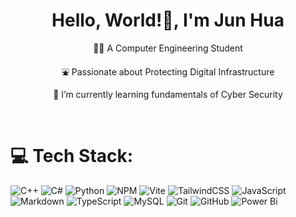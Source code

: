 <h1 align="center"> Hello, World!👋, I'm Jun Hua
</h1>
<p align="center">👨‍💻 A Computer Engineering Student </p>
<p align="center">⛲ Passionate about Protecting Digital Infrastructure </p>
<p align="center">🌱 I’m currently learning fundamentals of Cyber Security </p>

<p align="center">
 <a href="https://StringOfLogic.github.io" target="_blank"><img alt="" src="https://img.shields.io/badge/Portfolio-000?logo=GitHub&logoColor=white&style=for-the-badge" style="vertical-align:center" /></a>
  <a href="https://twitter.com/StringOfLogic" target="_blank"><img alt="" src="https://img.shields.io/badge/Twitter-000?logo=X&logoColor=ffffff&style=for-the-badge" style="vertical-align:center" /></a>
  <a href="https://linkedin.com/in/jun-hua-lee" target="_blank"><img alt="" src="https://img.shields.io/badge/LinkedIn-000?logo=linkedin&logoColor=ffffff&style=for-the-badge" style="vertical-align:center" /></a>
  <a href="https://instagram.com/StringOfLogic" target="_blank"><img alt="" src="https://img.shields.io/badge/Instagram-000?style=for-the-badge&logo=Instagram&logoColor=E4405F" style="vertical-align:center" /></a>
  <a href="https://instagram.com/StringOfLogic" target="_blank"><img alt="" src="https://img.shields.io/badge/YouTube-000?style=for-the-badge&logo=YouTube&logoColor=FF0000" style="vertical-align:center" /></a>
</p>

# 💻 Tech Stack:
![C++](https://img.shields.io/badge/c++-%2300599C.svg?style=for-the-badge&logo=c%2B%2B&logoColor=white) ![C#](https://img.shields.io/badge/c%23-%23239120.svg?style=for-the-badge&logo=csharp&logoColor=white) ![Python](https://img.shields.io/badge/python-3670A0?style=for-the-badge&logo=python&logoColor=ffdd54) ![NPM](https://img.shields.io/badge/NPM-%23CB3837.svg?style=for-the-badge&logo=npm&logoColor=white) ![Vite](https://img.shields.io/badge/vite-%23646CFF.svg?style=for-the-badge&logo=vite&logoColor=white) ![TailwindCSS](https://img.shields.io/badge/tailwindcss-%2338B2AC.svg?style=for-the-badge&logo=tailwind-css&logoColor=white) ![JavaScript](https://img.shields.io/badge/javascript-%23323330.svg?style=for-the-badge&logo=javascript&logoColor=%23F7DF1E) ![Markdown](https://img.shields.io/badge/markdown-%23000000.svg?style=for-the-badge&logo=markdown&logoColor=white) ![TypeScript](https://img.shields.io/badge/typescript-%23007ACC.svg?style=for-the-badge&logo=typescript&logoColor=white) ![MySQL](https://img.shields.io/badge/mysql-4479A1.svg?style=for-the-badge&logo=mysql&logoColor=white) ![Git](https://img.shields.io/badge/git-%23F05033.svg?style=for-the-badge&logo=git&logoColor=white) ![GitHub](https://img.shields.io/badge/github-%23121011.svg?style=for-the-badge&logo=github&logoColor=white) ![Power Bi](https://img.shields.io/badge/power_bi-F2C811?style=for-the-badge&logo=powerbi&logoColor=black)

